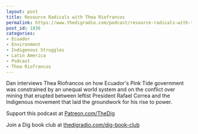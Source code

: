 ```yaml
---
layout: post
title: Resource Radicals with Thea Riofrancos
permalink: https://www.thedigradio.com/podcast/resource-radicals-with-thea-riofrancos/index.html
post_id: 1836
categories: 
- Ecuador
- Environment
- Indigenous Struggles
- Latin America
- Podcast
- Thea Riofrancos
---
```


Dan interviews Thea Riofrancos on how Ecuador's Pink Tide government was constrained by an unequal world system and on the conflict over mining that erupted between leftist President Rafael Correa and the Indigenous movement that laid the groundwork for his rise to power. 

Support this podcast at 
[Patreon.com/TheDig](http://Patreon.com/TheDig)

Join a Dig book club at 
[thedigradio.com/dig-book-club](http://thedigradio.com/dig-book-club)